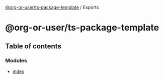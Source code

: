 [@org-or-user/ts-package-template](README.md) / Exports

# @org-or-user/ts-package-template

## Table of contents

### Modules

- [index](modules/index.md)
